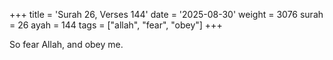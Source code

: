 +++
title = 'Surah 26, Verses 144'
date = '2025-08-30'
weight = 3076
surah = 26
ayah = 144
tags = ["allah", "fear", "obey"]
+++

So fear Allah, and obey me.